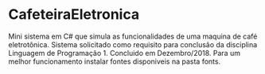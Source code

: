 # CafeteiraEletronica
Mini sistema em C# que simula as funcionalidades de uma maquina de café eletrotônica.
Sistema solicitado como requisito para conclusão da disciplina Linguagem de Programação 1. Concluido em Dezembro/2018.
Para um melhor funcionamento instalar fontes disponiveis na pasta fonts.

